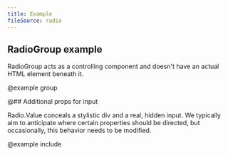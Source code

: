 ```yaml
---
title: Example
fileSource: radio
---
```


## RadioGroup example

RadioGroup acts as a controlling component and doesn't have an actual HTML element beneath it.

@example group

@## Additional props for input

Radio.Value conceals a stylistic div and a real, hidden input. We typically aim to anticipate where certain properties
should be directed, but occasionally, this behavior needs to be modified.

@example include
